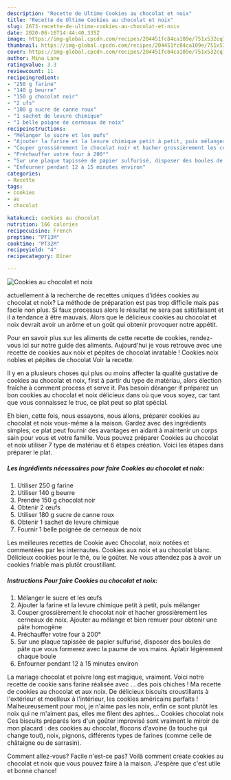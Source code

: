 ```yaml
---
description: "Recette de Ultime Cookies au chocolat et noix"
title: "Recette de Ultime Cookies au chocolat et noix"
slug: 2673-recette-de-ultime-cookies-au-chocolat-et-noix
date: 2020-06-16T14:44:40.335Z
image: https://img-global.cpcdn.com/recipes/204451fc84ca109e/751x532cq70/cookies-au-chocolat-et-noix-photo-principale-de-la-recette.jpg
thumbnail: https://img-global.cpcdn.com/recipes/204451fc84ca109e/751x532cq70/cookies-au-chocolat-et-noix-photo-principale-de-la-recette.jpg
cover: https://img-global.cpcdn.com/recipes/204451fc84ca109e/751x532cq70/cookies-au-chocolat-et-noix-photo-principale-de-la-recette.jpg
author: Mina Lane
ratingvalue: 3.3
reviewcount: 11
recipeingredient:
- "250 g farine"
- "140 g beurre"
- "150 g chocolat noir"
- "2 ufs"
- "180 g sucre de canne roux"
- "1 sachet de levure chimique"
- "1 belle poigne de cerneaux de noix"
recipeinstructions:
- "Mélanger le sucre et les œufs"
- "Ajouter la farine et la levure chimique petit à petit, puis mélanger"
- "Couper grossièrement le chocolat noir et hacher grossièrement les cerneaux de noix. Ajouter au mélange et bien remuer pour obtenir une pâte homogène"
- "Préchauffer votre four à 200°"
- "Sur une plaque tapissée de papier sulfurisé, disposer des boules de pâte que vous formerez avec la paume de vos mains. Aplatir légèrement chaque boule"
- "Enfourner pendant 12 à 15 minutes environ"
categories:
- Recette
tags:
- cookies
- au
- chocolat

katakunci: cookies au chocolat 
nutrition: 166 calories
recipecuisine: French
preptime: "PT13M"
cooktime: "PT32M"
recipeyield: "4"
recipecategory: Dîner

---
```



![Cookies au chocolat et noix](https://img-global.cpcdn.com/recipes/204451fc84ca109e/751x532cq70/cookies-au-chocolat-et-noix-photo-principale-de-la-recette.jpg)

actuellement à la recherche de recettes uniques d'idées cookies au chocolat et noix? La méthode de préparation est pas trop difficile mais pas facile non plus. Si faux processus alors le résultat ne sera pas satisfaisant et il a tendance à être mauvais. Alors que le délicieux cookies au chocolat et noix devrait avoir un arôme et un goût qui obtenir provoquer notre appétit.

Pour en savoir plus sur les aliments de cette recette de cookies, rendez-vous ici sur notre guide des aliments. Aujourd&#39;hui je vous retrouve avec une recette de cookies aux noix et pépites de chocolat inratable ! Cookies noix nobles et pépites de chocolat Voir la recette.

Il y en a plusieurs choses qui plus ou moins affecter la qualité gustative de cookies au chocolat et noix, first à partir du type de matériau, alors élection fraîche à comment process et serve it. Pas besoin déranger if préparez un bon cookies au chocolat et noix délicieux dans où que vous soyez, car tant que vous connaissez le truc, ce plat peut so plat spécial.


Eh bien, cette fois, nous essayons, nous allons, préparer cookies au chocolat et noix vous-même à la maison. Gardez avec des ingrédients simples, ce plat peut fournir des avantages en aidant à maintenir un corps sain pour vous et votre famille. Vous pouvez préparer Cookies au chocolat et noix utiliser 7 type de matériau et 6 étapes création. Voici les étapes dans préparer le plat.

<!--inarticleads1-->

##### Les ingrédients nécessaires pour faire Cookies au chocolat et noix:

1. Utiliser 250 g farine
1. Utiliser 140 g beurre
1. Prendre 150 g chocolat noir
1. Obtenir 2 œufs
1. Utiliser 180 g sucre de canne roux
1. Obtenir 1 sachet de levure chimique
1. Fournir 1 belle poignée de cerneaux de noix


Les meilleures recettes de Cookie avec Chocolat, noix notées et commentées par les internautes. Cookies aux noix et au chocolat blanc. Délicieux cookies pour le thé, ou le goûter. Ne vous attendez pas à avoir un cookies friable mais plutôt croustillant. 

<!--inarticleads2-->

##### Instructions Pour faire Cookies au chocolat et noix:

1. Mélanger le sucre et les œufs
1. Ajouter la farine et la levure chimique petit à petit, puis mélanger
1. Couper grossièrement le chocolat noir et hacher grossièrement les cerneaux de noix. Ajouter au mélange et bien remuer pour obtenir une pâte homogène
1. Préchauffer votre four à 200°
1. Sur une plaque tapissée de papier sulfurisé, disposer des boules de pâte que vous formerez avec la paume de vos mains. Aplatir légèrement chaque boule
1. Enfourner pendant 12 à 15 minutes environ


La mariage chocolat et poivre long est magique, vraiment. Voici notre recette de cookie sans farine réalisée avec … des pois chiches ! Ma recette de cookies au chocolat et aux noix. De délicieux biscuits croustillants à l&#39;extérieur et moelleux à l&#39;intérieur, les cookies américains parfaits ! Malheureusement pour moi, je n&#39;aime pas les noix, enfin ce sont plutôt les noix qui ne m&#39;aiment pas, elles me filent des aphtes… Cookies chocolat noix Ces biscuits préparés lors d&#39;un goûter improvisé sont vraiment le miroir de mon placard : des cookies au chocolat, flocons d&#39;avoine (la touche qui change tout), noix, pignons, différents types de farines (comme celle de châtaigne ou de sarrasin). 


Comment allez-vous? Facile n'est-ce pas? Voilà comment create cookies au chocolat et noix que vous pouvez faire à la maison. J'espère que c'est utile et bonne chance!
